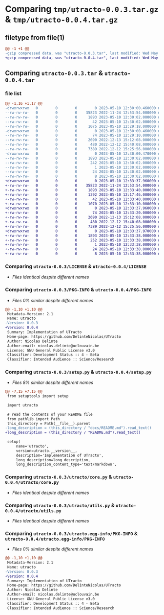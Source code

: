# Comparing `tmp/utracto-0.0.3.tar.gz` & `tmp/utracto-0.0.4.tar.gz`

## filetype from file(1)

```diff
@@ -1 +1 @@
-gzip compressed data, was "utracto-0.0.3.tar", last modified: Wed May 10 12:30:00 2023, max compression
+gzip compressed data, was "utracto-0.0.4.tar", last modified: Wed May 10 12:33:38 2023, max compression
```

## Comparing `utracto-0.0.3.tar` & `utracto-0.0.4.tar`

### file list

```diff
@@ -1,16 +1,17 @@
-drwxrwxrwx   0        0        0        0 2023-05-10 12:30:00.460000 utracto-0.0.3/
--rw-rw-rw-   0        0        0    35823 2022-11-24 12:53:54.000000 utracto-0.0.3/LICENSE
--rw-rw-rw-   0        0        0     1893 2023-05-10 12:30:02.000000 utracto-0.0.3/PKG-INFO
--rw-rw-rw-   0        0        0       42 2023-05-10 12:30:02.000000 utracto-0.0.3/setup.cfg
--rw-rw-rw-   0        0        0     1075 2023-05-10 12:29:18.000000 utracto-0.0.3/setup.py
-drwxrwxrwx   0        0        0        0 2023-05-10 12:30:00.460000 utracto-0.0.3/utracto/
--rw-rw-rw-   0        0        0       74 2023-05-10 12:29:10.000000 utracto-0.0.3/utracto/__init__.py
--rw-rw-rw-   0        0        0     2690 2022-12-13 15:12:08.000000 utracto-0.0.3/utracto/core.py
--rw-rw-rw-   0        0        0      480 2022-12-12 15:40:08.000000 utracto-0.0.3/utracto/example.py
--rw-rw-rw-   0        0        0     7389 2022-12-12 15:25:56.000000 utracto-0.0.3/utracto/utils.py
-drwxrwxrwx   0        0        0        0 2023-05-10 12:30:00.470000 utracto-0.0.3/utracto.egg-info/
--rw-rw-rw-   0        0        0     1893 2023-05-10 12:30:02.000000 utracto-0.0.3/utracto.egg-info/PKG-INFO
--rw-rw-rw-   0        0        0      242 2023-05-10 12:30:02.000000 utracto-0.0.3/utracto.egg-info/SOURCES.txt
--rw-rw-rw-   0        0        0        1 2023-05-10 12:30:02.000000 utracto-0.0.3/utracto.egg-info/dependency_links.txt
--rw-rw-rw-   0        0        0       24 2023-05-10 12:30:02.000000 utracto-0.0.3/utracto.egg-info/requires.txt
--rw-rw-rw-   0        0        0        8 2023-05-10 12:30:02.000000 utracto-0.0.3/utracto.egg-info/top_level.txt
+drwxrwxrwx   0        0        0        0 2023-05-10 12:33:37.960000 utracto-0.0.4/
+-rw-rw-rw-   0        0        0    35823 2022-11-24 12:53:54.000000 utracto-0.0.4/LICENSE
+-rw-rw-rw-   0        0        0     1893 2023-05-10 12:33:40.000000 utracto-0.0.4/PKG-INFO
+-rw-rw-rw-   0        0        0     1392 2023-05-10 12:17:46.000000 utracto-0.0.4/README.md
+-rw-rw-rw-   0        0        0       42 2023-05-10 12:33:40.000000 utracto-0.0.4/setup.cfg
+-rw-rw-rw-   0        0        0     1070 2023-05-10 12:33:10.000000 utracto-0.0.4/setup.py
+drwxrwxrwx   0        0        0        0 2023-05-10 12:33:37.960000 utracto-0.0.4/utracto/
+-rw-rw-rw-   0        0        0       74 2023-05-10 12:33:20.000000 utracto-0.0.4/utracto/__init__.py
+-rw-rw-rw-   0        0        0     2690 2022-12-13 15:12:08.000000 utracto-0.0.4/utracto/core.py
+-rw-rw-rw-   0        0        0      480 2022-12-12 15:40:08.000000 utracto-0.0.4/utracto/example.py
+-rw-rw-rw-   0        0        0     7389 2022-12-12 15:25:56.000000 utracto-0.0.4/utracto/utils.py
+drwxrwxrwx   0        0        0        0 2023-05-10 12:33:37.970000 utracto-0.0.4/utracto.egg-info/
+-rw-rw-rw-   0        0        0     1893 2023-05-10 12:33:38.000000 utracto-0.0.4/utracto.egg-info/PKG-INFO
+-rw-rw-rw-   0        0        0      252 2023-05-10 12:33:38.000000 utracto-0.0.4/utracto.egg-info/SOURCES.txt
+-rw-rw-rw-   0        0        0        1 2023-05-10 12:33:38.000000 utracto-0.0.4/utracto.egg-info/dependency_links.txt
+-rw-rw-rw-   0        0        0       24 2023-05-10 12:33:38.000000 utracto-0.0.4/utracto.egg-info/requires.txt
+-rw-rw-rw-   0        0        0        8 2023-05-10 12:33:38.000000 utracto-0.0.4/utracto.egg-info/top_level.txt
```

### Comparing `utracto-0.0.3/LICENSE` & `utracto-0.0.4/LICENSE`

 * *Files identical despite different names*

### Comparing `utracto-0.0.3/PKG-INFO` & `utracto-0.0.4/PKG-INFO`

 * *Files 0% similar despite different names*

```diff
@@ -1,10 +1,10 @@
 Metadata-Version: 2.1
 Name: utracto
-Version: 0.0.3
+Version: 0.0.4
 Summary: Implementation of UTracto
 Home-page: https://github.com/DelinteNicolas/UTracto
 Author: Nicolas Delinte
 Author-email: nicolas.delinte@uclouvain.be
 License: GNU General Public License v3.0
 Classifier: Development Status :: 4 - Beta
 Classifier: Intended Audience :: Science/Research
```

### Comparing `utracto-0.0.3/setup.py` & `utracto-0.0.4/setup.py`

 * *Files 8% similar despite different names*

```diff
@@ -7,15 +7,15 @@
 from setuptools import setup
 
 import utracto
 
 # read the contents of your README file
 from pathlib import Path
 this_directory = Path(__file__).parent
-long_description = (this_directory / "docs/README.md").read_text()
+long_description = (this_directory / "README.md").read_text()
 
 setup(
     name='utracto',
     version=utracto.__version__,
     description='Implementation of UTracto',
     long_description=long_description,
     long_description_content_type='text/markdown',
```

### Comparing `utracto-0.0.3/utracto/core.py` & `utracto-0.0.4/utracto/core.py`

 * *Files identical despite different names*

### Comparing `utracto-0.0.3/utracto/utils.py` & `utracto-0.0.4/utracto/utils.py`

 * *Files identical despite different names*

### Comparing `utracto-0.0.3/utracto.egg-info/PKG-INFO` & `utracto-0.0.4/utracto.egg-info/PKG-INFO`

 * *Files 0% similar despite different names*

```diff
@@ -1,10 +1,10 @@
 Metadata-Version: 2.1
 Name: utracto
-Version: 0.0.3
+Version: 0.0.4
 Summary: Implementation of UTracto
 Home-page: https://github.com/DelinteNicolas/UTracto
 Author: Nicolas Delinte
 Author-email: nicolas.delinte@uclouvain.be
 License: GNU General Public License v3.0
 Classifier: Development Status :: 4 - Beta
 Classifier: Intended Audience :: Science/Research
```

